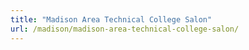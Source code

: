 ```yaml
---
title: "Madison Area Technical College Salon"
url: /madison/madison-area-technical-college-salon/
---
```

